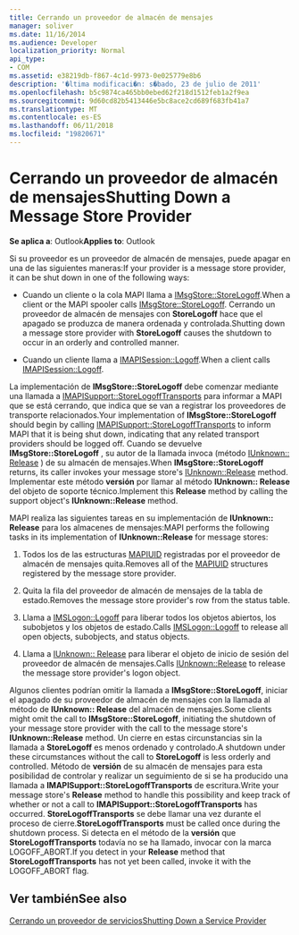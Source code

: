 ```yaml
---
title: Cerrando un proveedor de almacén de mensajes
manager: soliver
ms.date: 11/16/2014
ms.audience: Developer
localization_priority: Normal
api_type:
- COM
ms.assetid: e38219db-f867-4c1d-9973-0e025779e8b6
description: '�ltima modificaci�n: s�bado, 23 de julio de 2011'
ms.openlocfilehash: b5c9874ca465bb0ebed62f218d1512feb1a2f9ea
ms.sourcegitcommit: 9d60cd82b5413446e5bc8ace2cd689f683fb41a7
ms.translationtype: MT
ms.contentlocale: es-ES
ms.lasthandoff: 06/11/2018
ms.locfileid: "19820671"
---
```

# <a name="shutting-down-a-message-store-provider"></a><span data-ttu-id="d0163-103">Cerrando un proveedor de almacén de mensajes</span><span class="sxs-lookup"><span data-stu-id="d0163-103">Shutting Down a Message Store Provider</span></span>

  
  
<span data-ttu-id="d0163-104">**Se aplica a**: Outlook</span><span class="sxs-lookup"><span data-stu-id="d0163-104">**Applies to**: Outlook</span></span> 
  
<span data-ttu-id="d0163-105">Si su proveedor es un proveedor de almacén de mensajes, puede apagar en una de las siguientes maneras:</span><span class="sxs-lookup"><span data-stu-id="d0163-105">If your provider is a message store provider, it can be shut down in one of the following ways:</span></span>
  
- <span data-ttu-id="d0163-106">Cuando un cliente o la cola MAPI llama a [IMsgStore::StoreLogoff](imsgstore-storelogoff.md).</span><span class="sxs-lookup"><span data-stu-id="d0163-106">When a client or the MAPI spooler calls [IMsgStore::StoreLogoff](imsgstore-storelogoff.md).</span></span> <span data-ttu-id="d0163-107">Cerrando un proveedor de almacén de mensajes con **StoreLogoff** hace que el apagado se produzca de manera ordenada y controlada.</span><span class="sxs-lookup"><span data-stu-id="d0163-107">Shutting down a message store provider with **StoreLogoff** causes the shutdown to occur in an orderly and controlled manner.</span></span> 
    
- <span data-ttu-id="d0163-108">Cuando un cliente llama a [IMAPISession::Logoff](imapisession-logoff.md).</span><span class="sxs-lookup"><span data-stu-id="d0163-108">When a client calls [IMAPISession::Logoff](imapisession-logoff.md).</span></span> 
    
<span data-ttu-id="d0163-109">La implementación de **IMsgStore::StoreLogoff** debe comenzar mediante una llamada a [IMAPISupport::StoreLogoffTransports](imapisupport-storelogofftransports.md) para informar a MAPI que se está cerrando, que indica que se van a registrar los proveedores de transporte relacionados.</span><span class="sxs-lookup"><span data-stu-id="d0163-109">Your implementation of **IMsgStore::StoreLogoff** should begin by calling [IMAPISupport::StoreLogoffTransports](imapisupport-storelogofftransports.md) to inform MAPI that it is being shut down, indicating that any related transport providers should be logged off.</span></span> <span data-ttu-id="d0163-110">Cuando se devuelve **IMsgStore::StoreLogoff** , su autor de la llamada invoca (método [IUnknown:: Release](http://msdn.microsoft.com/library/4b494c6f-f0ee-4c35-ae45-ed956f40dc7a%28Office.15%29.aspx) ) de su almacén de mensajes.</span><span class="sxs-lookup"><span data-stu-id="d0163-110">When **IMsgStore::StoreLogoff** returns, its caller invokes your message store's [IUnknown::Release](http://msdn.microsoft.com/library/4b494c6f-f0ee-4c35-ae45-ed956f40dc7a%28Office.15%29.aspx) method.</span></span> <span data-ttu-id="d0163-111">Implementar este método **versión** por llamar al método **IUnknown:: Release** del objeto de soporte técnico.</span><span class="sxs-lookup"><span data-stu-id="d0163-111">Implement this **Release** method by calling the support object's **IUnknown::Release** method.</span></span> 
  
<span data-ttu-id="d0163-112">MAPI realiza las siguientes tareas en su implementación de **IUnknown:: Release** para los almacenes de mensajes:</span><span class="sxs-lookup"><span data-stu-id="d0163-112">MAPI performs the following tasks in its implementation of **IUnknown::Release** for message stores:</span></span> 
  
1. <span data-ttu-id="d0163-113">Todos los de las estructuras [MAPIUID](mapiuid.md) registradas por el proveedor de almacén de mensajes quita.</span><span class="sxs-lookup"><span data-stu-id="d0163-113">Removes all of the [MAPIUID](mapiuid.md) structures registered by the message store provider.</span></span> 
    
2. <span data-ttu-id="d0163-114">Quita la fila del proveedor de almacén de mensajes de la tabla de estado.</span><span class="sxs-lookup"><span data-stu-id="d0163-114">Removes the message store provider's row from the status table.</span></span>
    
3. <span data-ttu-id="d0163-115">Llama a [IMSLogon::Logoff](imslogon-logoff.md) para liberar todos los objetos abiertos, los subobjetos y los objetos de estado.</span><span class="sxs-lookup"><span data-stu-id="d0163-115">Calls [IMSLogon::Logoff](imslogon-logoff.md) to release all open objects, subobjects, and status objects.</span></span> 
    
4. <span data-ttu-id="d0163-116">Llama a [IUnknown:: Release](http://msdn.microsoft.com/library/4b494c6f-f0ee-4c35-ae45-ed956f40dc7a%28Office.15%29.aspx) para liberar el objeto de inicio de sesión del proveedor de almacén de mensajes.</span><span class="sxs-lookup"><span data-stu-id="d0163-116">Calls [IUnknown::Release](http://msdn.microsoft.com/library/4b494c6f-f0ee-4c35-ae45-ed956f40dc7a%28Office.15%29.aspx) to release the message store provider's logon object.</span></span> 
    
<span data-ttu-id="d0163-117">Algunos clientes podrían omitir la llamada a **IMsgStore::StoreLogoff**, iniciar el apagado de su proveedor de almacén de mensajes con la llamada al método de **IUnknown:: Release** del almacén de mensajes.</span><span class="sxs-lookup"><span data-stu-id="d0163-117">Some clients might omit the call to **IMsgStore::StoreLogoff**, initiating the shutdown of your message store provider with the call to the message store's **IUnknown::Release** method.</span></span> <span data-ttu-id="d0163-118">Un cierre en estas circunstancias sin la llamada a **StoreLogoff** es menos ordenado y controlado.</span><span class="sxs-lookup"><span data-stu-id="d0163-118">A shutdown under these circumstances without the call to **StoreLogoff** is less orderly and controlled.</span></span> <span data-ttu-id="d0163-119">Método de **versión** de su almacén de mensajes para esta posibilidad de controlar y realizar un seguimiento de si se ha producido una llamada a **IMAPISupport::StoreLogoffTransports** de escritura.</span><span class="sxs-lookup"><span data-stu-id="d0163-119">Write your message store's **Release** method to handle this possibility and keep track of whether or not a call to **IMAPISupport::StoreLogoffTransports** has occurred.</span></span> <span data-ttu-id="d0163-120">**StoreLogoffTransports** se debe llamar una vez durante el proceso de cierre.</span><span class="sxs-lookup"><span data-stu-id="d0163-120">**StoreLogoffTransports** must be called once during the shutdown process.</span></span> <span data-ttu-id="d0163-121">Si detecta en el método de la **versión** que **StoreLogoffTransports** todavía no se ha llamado, invocar con la marca LOGOFF_ABORT.</span><span class="sxs-lookup"><span data-stu-id="d0163-121">If you detect in your **Release** method that **StoreLogoffTransports** has not yet been called, invoke it with the LOGOFF_ABORT flag.</span></span> 
  
## <a name="see-also"></a><span data-ttu-id="d0163-122">Ver también</span><span class="sxs-lookup"><span data-stu-id="d0163-122">See also</span></span>



[<span data-ttu-id="d0163-123">Cerrando un proveedor de servicios</span><span class="sxs-lookup"><span data-stu-id="d0163-123">Shutting Down a Service Provider</span></span>](shutting-down-a-service-provider.md)

